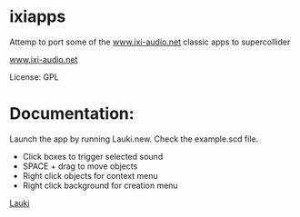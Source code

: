 # ixiapps
Attemp to port some of the www.ixi-audio.net classic apps to supercollider

www.ixi-audio.net

License: GPL

# Documentation:
Launch the app by running Lauki.new. Check the example.scd file.

- Click boxes to trigger selected sound
- SPACE + drag to move objects
- Right click objects for context menu
- Right click background for creation menu

[Lauki](enrike.github.com/ixiapps/lauki01.png)